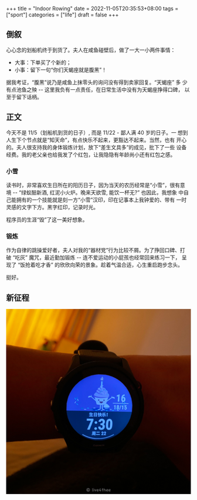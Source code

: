+++
title = "Indoor Rowing"
date = 2022-11-05T20:35:53+08:00
tags = ["sport"]
categories = ["life"]
draft = false
+++

## 倒叙

心心念的划船机终于到货了。夫人在咸鱼碰壁后，做了一大一小两件事情：

- 大事：下单买了个新的；
- 小事：留下一句“你们天蝎座就是腹黑”！

据我考证，“腹黑”说乃是咸鱼上抹零头的询问没有得到卖家回复。“天蝎座” 多
少有点池鱼之殃 -- 这里我负有一点责任，在日常生活中没有为天蝎座挣得口碑，
以至于留下话柄。

## 正文

今天不是 11/5（划船机到货的日子）, 而是 11/22 - 鄙人满 40 岁的日子。一
想到人生下个节点就是“知天命”，有点快乐不起来，更豁达不起来。当然，也有
开心的。夫人很支持我的身体锻炼计划，放下“差生文具多”的成见，批下了一些
设备经费。我的老父亲也给我发了个红包，让我隐隐有年龄尚小还有红包之感。

### 小雪

读书时，非常喜欢生日所在的阳历日子，因为当天的农历经常是“小雪”，很有意
境 -- “绿蚁醅新酒, 红泥小火炉。晚来天欲雪, 能饮一杯无?” 也因此，我想象
中自己能拥有的一个技能就是刻一方“小雪”汉印，印在记事本上我钟爱的、带有
一时灵感的文字下方。黑字红印，记录时光。

程序员的生涯“毁”了这一美好想象。

### 锻炼

作为自律的跳操爱好者，夫人对我的“器材党”行为比较不屑。为了挣回口碑、打
破 “吃灰” 魔咒，最近勤加锻炼 -- 连不爱运动的小屁孩也经常回来练习一下，
呈现了 “饭抢着吃才香” 的欣欣向荣的景象。趁着气温合适，心生重启跑步念头。

挺好。

## 新征程

![新征程](/media/IMG_6023.jpg)
